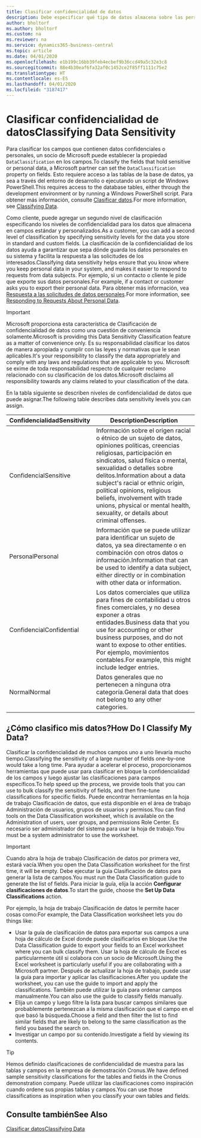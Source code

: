 ```yaml
---
title: Clasificar confidencialidad de datos
description: Debe especificar qué tipo de datos almacena sobre las personas para que pueda responder a las solicitudes de los asuntos de datos.
author: bholtorf
ms.author: bholtorf
ms.custom: na
ms.reviewer: na
ms.service: dynamics365-business-central
ms.topic: article
ms.date: 04/01/2020
ms.openlocfilehash: e1b199c16bb39feb4ecbef9b36ccd49a5c32e3c8
ms.sourcegitcommit: 88e4b30eaf6fa32af0c1452ce2f85ff1111c75e2
ms.translationtype: HT
ms.contentlocale: es-ES
ms.lasthandoff: 04/01/2020
ms.locfileid: "3187417"
---
```

# <a name="classifying-data-sensitivity"></a><span data-ttu-id="faa11-103">Clasificar confidencialidad de datos</span><span class="sxs-lookup"><span data-stu-id="faa11-103">Classifying Data Sensitivity</span></span>
<span data-ttu-id="faa11-104">Para clasificar los campos que contienen datos confidenciales o personales, un socio de Microsoft puede establecer la propiedad ```DataClassification``` en los campos.</span><span class="sxs-lookup"><span data-stu-id="faa11-104">To classify the fields that hold sensitive or personal data, a Microsoft partner can set the ```DataClassification``` property on fields.</span></span> <span data-ttu-id="faa11-105">Esto requiere acceso a las tablas de la base de datos, ya sea a través del entorno de desarrollo o ejecutando un script de Windows PowerShell.</span><span class="sxs-lookup"><span data-stu-id="faa11-105">This requires access to the database tables, either through the development environment or by running a Windows PowerShell script.</span></span> <span data-ttu-id="faa11-106">Para obtener más información, consulte [Clasificar datos](/dynamics365/business-central/dev-itpro/developer/devenv-classifying-data).</span><span class="sxs-lookup"><span data-stu-id="faa11-106">For more information, see [Classifying Data](/dynamics365/business-central/dev-itpro/developer/devenv-classifying-data).</span></span>  

<span data-ttu-id="faa11-107">Como cliente, puede agregar un segundo nivel de clasificación especificando los niveles de confidencialidad para los datos que almacena en campos estándar y personalizados.</span><span class="sxs-lookup"><span data-stu-id="faa11-107">As a customer, you can add a second level of classification by specifying sensitivity levels for the data you store in standard and custom fields.</span></span> <span data-ttu-id="faa11-108">La clasificación de la confidencialidad de los datos ayuda a garantizar que sepa dónde guarda los datos personales en su sistema y facilita la respuesta a las solicitudes de los interesados.</span><span class="sxs-lookup"><span data-stu-id="faa11-108">Classifying data sensitivity helps ensure that you know where you keep personal data in your system, and makes it easier to respond to requests from data subjects.</span></span> <span data-ttu-id="faa11-109">Por ejemplo, si un contacto o cliente le pide que exporte sus datos personales.</span><span class="sxs-lookup"><span data-stu-id="faa11-109">For example, if a contact or customer asks you to export their personal data.</span></span> <span data-ttu-id="faa11-110">Para obtener más información, vea [Respuesta a las solicitudes de datos personales](admin-responding-to-requests-about-personal-data.md).</span><span class="sxs-lookup"><span data-stu-id="faa11-110">For more information, see [Responding to Requests About Personal Data](admin-responding-to-requests-about-personal-data.md).</span></span>

> [!Important]
> <span data-ttu-id="faa11-111">Microsoft proporciona esta característica de Clasificación de confidencialidad de datos como una cuestión de conveniencia solamente.</span><span class="sxs-lookup"><span data-stu-id="faa11-111">Microsoft is providing this Data Sensitivity Classification feature as a matter of convenience only.</span></span> <span data-ttu-id="faa11-112">Es su responsabilidad clasificar los datos de manera apropiada y cumplir con las leyes y normativas que le sean aplicables.</span><span class="sxs-lookup"><span data-stu-id="faa11-112">It's your responsibility to classify the data appropriately and comply with any laws and regulations that are applicable to you.</span></span> <span data-ttu-id="faa11-113">Microsoft se exime de toda responsabilidad respecto de cualquier reclamo relacionado con su clasificación de los datos.</span><span class="sxs-lookup"><span data-stu-id="faa11-113">Microsoft disclaims all responsibility towards any claims related to your classification of the data.</span></span>  

<span data-ttu-id="faa11-114">En la tabla siguiente se describen niveles de confidencialidad de datos que puede asignar.</span><span class="sxs-lookup"><span data-stu-id="faa11-114">The following table describes data sensitivity levels you can assign.</span></span>

|<span data-ttu-id="faa11-115">Confidencialidad</span><span class="sxs-lookup"><span data-stu-id="faa11-115">Sensitivity</span></span>|<span data-ttu-id="faa11-116">Description</span><span class="sxs-lookup"><span data-stu-id="faa11-116">Description</span></span>|
|----|----|
|<span data-ttu-id="faa11-117">Confidencial</span><span class="sxs-lookup"><span data-stu-id="faa11-117">Sensitive</span></span> | <span data-ttu-id="faa11-118">Información sobre el origen racial o étnico de un sujeto de datos, opiniones políticas, creencias religiosas, participación en sindicatos, salud física o mental, sexualidad o detalles sobre delitos.</span><span class="sxs-lookup"><span data-stu-id="faa11-118">Information about a data subject's racial or ethnic origin, political opinions, religious beliefs, involvement with trade unions, physical or mental health, sexuality, or details about criminal offenses.</span></span> |
|<span data-ttu-id="faa11-119">Personal</span><span class="sxs-lookup"><span data-stu-id="faa11-119">Personal</span></span> | <span data-ttu-id="faa11-120">Información que se puede utilizar para identificar un sujeto de datos, ya sea directamente o en combinación con otros datos o información.</span><span class="sxs-lookup"><span data-stu-id="faa11-120">Information that can be used to identify a data subject, either directly or in combination with other data or information.</span></span>|
|<span data-ttu-id="faa11-121">Confidencial</span><span class="sxs-lookup"><span data-stu-id="faa11-121">Confidential</span></span> | <span data-ttu-id="faa11-122">Los datos comerciales que utiliza para fines de contabilidad u otros fines comerciales, y no desea exponer a otras entidades.</span><span class="sxs-lookup"><span data-stu-id="faa11-122">Business data that you use for accounting or other business purposes, and do not want to expose to other entities.</span></span> <span data-ttu-id="faa11-123">Por ejemplo, movimientos contables.</span><span class="sxs-lookup"><span data-stu-id="faa11-123">For example, this might include ledger entries.</span></span>|
|<span data-ttu-id="faa11-124">Normal</span><span class="sxs-lookup"><span data-stu-id="faa11-124">Normal</span></span> | <span data-ttu-id="faa11-125">Datos generales que no pertenecen a ninguna otra categoría.</span><span class="sxs-lookup"><span data-stu-id="faa11-125">General data that does not belong to any other categories.</span></span>|

## <a name="how-do-i-classify-my-data"></a><span data-ttu-id="faa11-126">¿Cómo clasifico mis datos?</span><span class="sxs-lookup"><span data-stu-id="faa11-126">How Do I Classify My Data?</span></span>
<span data-ttu-id="faa11-127">Clasificar la confidencialidad de muchos campos uno a uno llevaría mucho tiempo.</span><span class="sxs-lookup"><span data-stu-id="faa11-127">Classifying the sensitivity of a large number of fields one-by-one would take a long time.</span></span> <span data-ttu-id="faa11-128">Para ayudar a acelerar el proceso, proporcionamos herramientas que puede usar para clasificar en bloque la confidencialidad de los campos y luego ajustar las clasificaciones para campos específicos.</span><span class="sxs-lookup"><span data-stu-id="faa11-128">To help speed up the process, we provide tools that you can use to bulk classify the sensitivity of fields, and then fine-tune classifications for specific fields.</span></span> <span data-ttu-id="faa11-129">Puede encontrar herramientas en la hoja de trabajo Clasificación de datos, que está disponible en el área de trabajo Administración de usuarios, grupos de usuarios y permisos.</span><span class="sxs-lookup"><span data-stu-id="faa11-129">You can find tools on the Data Classification worksheet, which is available on the Administration of users, user groups, and permissions Role Center.</span></span> <span data-ttu-id="faa11-130">Es necesario ser administrador del sistema para usar la hoja de trabajo.</span><span class="sxs-lookup"><span data-stu-id="faa11-130">You must be a system administrator to use the worksheet.</span></span>

> [!Important]
> <span data-ttu-id="faa11-131">Cuando abra la hoja de trabajo Clasificación de datos por primera vez, estará vacía.</span><span class="sxs-lookup"><span data-stu-id="faa11-131">When you open the Data Classification worksheet for the first time, it will be empty.</span></span> <span data-ttu-id="faa11-132">Debe ejecutar la guía Clasificación de datos para generar la lista de campos.</span><span class="sxs-lookup"><span data-stu-id="faa11-132">You must run the Data Classification guide to generate the list of fields.</span></span> <span data-ttu-id="faa11-133">Para iniciar la guía, elija la acción **Configurar clasificaciones de datos**.</span><span class="sxs-lookup"><span data-stu-id="faa11-133">To start the guide, choose the **Set Up Data Classifications** action.</span></span>

<span data-ttu-id="faa11-134">Por ejemplo, la hoja de trabajo Clasificación de datos le permite hacer cosas como:</span><span class="sxs-lookup"><span data-stu-id="faa11-134">For example, the Data Classification worksheet lets you do things like:</span></span>  

* <span data-ttu-id="faa11-135">Usar la guía de clasificación de datos para exportar sus campos a una hoja de cálculo de Excel donde puede clasificarlos en bloque.</span><span class="sxs-lookup"><span data-stu-id="faa11-135">Use the Data Classification guide to export your fields to an Excel worksheet where you can bulk classify them.</span></span> <span data-ttu-id="faa11-136">Usar la hoja de cálculo de Excel es particularmente útil si colabora con un socio de Microsoft.</span><span class="sxs-lookup"><span data-stu-id="faa11-136">Using the Excel worksheet is particularly useful if you are collaborating with a Microsoft partner.</span></span> <span data-ttu-id="faa11-137">Después de actualizar la hoja de trabajo, puede usar la guía para importar y aplicar las clasificaciones.</span><span class="sxs-lookup"><span data-stu-id="faa11-137">After you update the worksheet, you can use the guide to import and apply the classifications.</span></span> <span data-ttu-id="faa11-138">También puede utilizar la guía para ordenar campos manualmente.</span><span class="sxs-lookup"><span data-stu-id="faa11-138">You can also use the guide to classify fields manually.</span></span>  
* <span data-ttu-id="faa11-139">Elija un campo y luego filtre la lista para buscar campos similares que probablemente pertenezcan a la misma clasificación que el campo en el que basó la búsqueda.</span><span class="sxs-lookup"><span data-stu-id="faa11-139">Choose a field and then filter the list to find similar fields that are likely to belong to the same classification as the field you based the search on.</span></span>  
* <span data-ttu-id="faa11-140">Investigar un campo por su contenido.</span><span class="sxs-lookup"><span data-stu-id="faa11-140">Investigate a field by viewing its contents.</span></span>  

> [!Tip]
> <span data-ttu-id="faa11-141">Hemos definido clasificaciones de confidencialidad de muestra para las tablas y campos en la empresa de demostración Cronus.</span><span class="sxs-lookup"><span data-stu-id="faa11-141">We have defined sample sensitivity classifications for the tables and fields in the Cronus demonstration company.</span></span> <span data-ttu-id="faa11-142">Puede utilizar las clasificaciones como inspiración cuando ordene sus propias tablas y campos.</span><span class="sxs-lookup"><span data-stu-id="faa11-142">You can use those classifications as inspiration when you classify your own tables and fields.</span></span>

## <a name="see-also"></a><span data-ttu-id="faa11-143">Consulte también</span><span class="sxs-lookup"><span data-stu-id="faa11-143">See Also</span></span>

[<span data-ttu-id="faa11-144">Clasificar datos</span><span class="sxs-lookup"><span data-stu-id="faa11-144">Classifying Data</span></span>](/dynamics365/business-central/dev-itpro/developer/devenv-classifying-data)  
